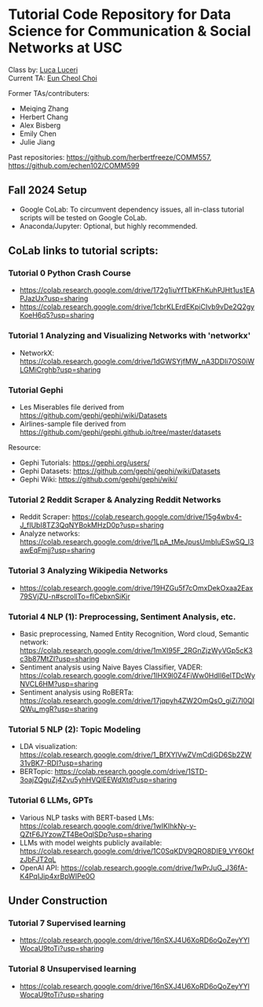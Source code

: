 # Tutorial Code Repository for Data Science for Communication & Social Networks at USC
Class by: [Luca Luceri](https://www.luceriluc.it/)  
Current TA: [Eun Cheol Choi](https://euncheol.notion.site/Eun-Cheol-Choi-dff98d091da54d299744def42b63b42c?pvs=4)

Former TAs/contributers:
 - Meiqing Zhang
 - Herbert Chang
 - Alex Bisberg
 - Emily Chen
 - Julie Jiang

Past repositories: https://github.com/herbertfreeze/COMM557, https://github.com/echen102/COMM599 

## Fall 2024 Setup 
- Google CoLab: To circumvent dependency issues, all in-class tutorial scripts will be tested on Google CoLab.
- Anaconda/Jupyter: Optional, but highly recommended.
  
## CoLab links to tutorial scripts:    
    
### Tutorial 0 Python Crash Course
- https://colab.research.google.com/drive/172g1iuYfTbKFhKuhPJHt1us1EAPJazUx?usp=sharing
- https://colab.research.google.com/drive/1cbrKLErdEKpiCIvb9vDe2Q2gyKoeH6q5?usp=sharing

### Tutorial 1 Analyzing and Visualizing Networks with 'networkx'
- NetworkX: https://colab.research.google.com/drive/1dGWSYjfMW_nA3DDIi7OS0iWLGMiCrghb?usp=sharing

### Tutorial Gephi
- Les Miserables file derived from https://github.com/gephi/gephi/wiki/Datasets
- Airlines-sample file derived from https://github.com/gephi/gephi.github.io/tree/master/datasets  

Resource:
- Gephi Tutorials: https://gephi.org/users/
- Gephi Datasets: https://github.com/gephi/gephi/wiki/Datasets
- Gephi Wiki: https://github.com/gephi/gephi/wiki/

### Tutorial 2 Reddit Scraper & Analyzing Reddit Networks
- Reddit Scraper: https://colab.research.google.com/drive/15g4wbv4-J_fIUbI8TZ3QqNYBokMHzD0p?usp=sharing
- Analyze networks: https://colab.research.google.com/drive/1LpA_tMeJpusUmbIuESwSQ_l3awEqFmjj?usp=sharing

### Tutorial 3 Analyzing Wikipedia Networks
- https://colab.research.google.com/drive/19HZGu5f7cOmxDekOxaa2Eax79SVjZU-n#scrollTo=fICebxnSiKjr

### Tutorial 4 NLP (1): Preprocessing, Sentiment Analysis, etc.
- Basic preprocessing, Named Entity Recognition, Word cloud, Semantic network: https://colab.research.google.com/drive/1mXI95F_2RGnZjzWyVGp5cK3c3b87MtZI?usp=sharing
- Sentiment analysis using Naive Bayes Classifier, VADER: https://colab.research.google.com/drive/1lHX9l0Z4FiWw0HdIl6elTDcWyNVCL6HM?usp=sharing
- Sentiment analysis using RoBERTa: https://colab.research.google.com/drive/17jqpyh4ZW2OmQsO_giZi7l0QlQWu_mgR?usp=sharing

### Tutorial 5 NLP (2): Topic Modeling
- LDA visualization: https://colab.research.google.com/drive/1_BfXYlVwZVmCdiGD6Sb2ZW31vBK7-RDI?usp=sharing
- BERTopic: https://colab.research.google.com/drive/1STD-3oajZQguZj4Zvu5yhHVQlEEWdXtd?usp=sharing

### Tutorial 6 LLMs, GPTs
- Various NLP tasks with BERT-based LMs: https://colab.research.google.com/drive/1wIKIhkNy-y-QZtF6JYzowZT4BeOqlSDp?usp=sharing  
- LLMs with model weights publicly available: https://colab.research.google.com/drive/1C0SqKDV9QRO8DIE9_VY6OkfzJbFJT2qL
- OpenAI API: https://colab.research.google.com/drive/1wPrJuG_J36fA-K4PqIJip4xrBpWIPe0O

## Under Construction ##


### Tutorial 7 Supervised learning
- https://colab.research.google.com/drive/16nSXJ4U6XoRD6oQoZeyYYlWocaU9toTi?usp=sharing

### Tutorial 8 Unsupervised learning
- https://colab.research.google.com/drive/16nSXJ4U6XoRD6oQoZeyYYlWocaU9toTi?usp=sharing
